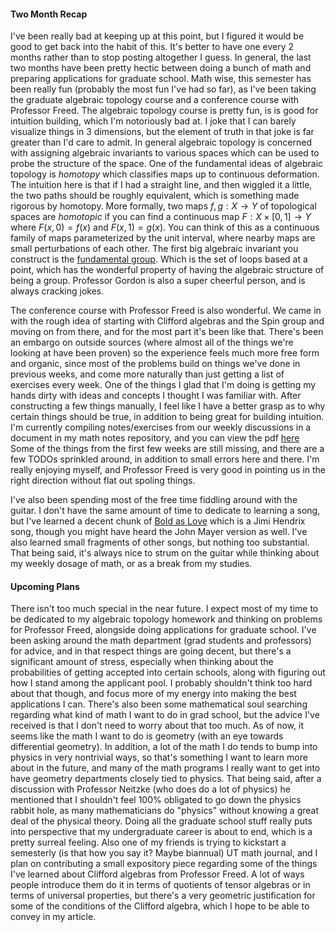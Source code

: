 #### Two Month Recap

I've been really bad at keeping up at this point, but I figured it would be
good to get back into the habit of this. It's better to have one every 2 months
rather than to stop posting altogether I guess. In general, the last two months
have been pretty hectic between doing a bunch of math and preparing applications
for graduate school. Math wise, this semester has been really fun (probably the
most fun I've had so far), as I've been taking the graduate algebraic topology
course and a conference course with Professor Freed. The algebraic topology course
is pretty fun, is is good for intuition building, which I'm notoriously bad at.
I joke that I can barely visualize things in 3 dimensions, but the element of truth
in that joke is far greater than I'd care to admit. In general algebraic topology
is concerned with assigning algebraic invariants to various spaces which can
be used to probe the structure of the space. One of the fundamental ideas of
algebraic topology is *homotopy* which classifies maps up to continuous deformation.
The intuition here is that if I had a straight line, and then wiggled it a little,
the two paths should be roughly equivalent, which is something made rigorous by homotopy.
More formally, two maps $f,g : X \to Y$ of topological spaces are *homotopic* if
you can find a continuous map $F : X \times [0,1] \to Y$ where $F(x,0) = f(x)$ and $F(x,1) = g(x)$.
You can think of this as a continuous family of maps parameterized by the unit interval,
where nearby maps are small perturbations of each other. The first big algebraic invariant
you construct is the [fundamental group](https://en.wikipedia.org/wiki/Fundamental_group).
Which is the set of loops based at a point, which has the wonderful property of having
the algebraic structure of being a group. Professor Gordon is also a super cheerful
person, and is always cracking jokes.

The conference course with Professor Freed is also wonderful. We came in with the
rough idea of starting with Clifford algebras and the Spin group and moving on
from there, and for the most part it's been like that. There's been an embargo
on outside sources (where almost all of the things we're looking at have been proven)
so the experience feels much more free form and organic, since most of the problems
build on things we've done in previous weeks, and come more naturally than just getting
a list of exercises every week. One of the things I glad that I'm doing is getting my
hands dirty with ideas and concepts I thought I was familiar with. After constructing a
few things manually, I feel like I have a better grasp as to why certain things should be true,
in addition to being great for building intuition. I'm currently compiling notes/exercises
from our weekly discussions in a document in my math notes repository, and you can view the pdf [here](https://github.com/JeffJiang42/Math-Notes/blob/master/SpinConference/SpinConference.pdf)
Some of the things from the first few weeks are still missing, and there are a few
TODOs sprinkled around, in addition to small errors here and there. I'm really enjoying myself,
and Professor Freed is very good in pointing us in the right direction without flat out
spoling things.

I've also been spending most of the free time fiddling around with the guitar. I don't
have the same amount of time to dedicate to learning a song, but I've learned a decent
chunk of [Bold as Love](https://www.youtube.com/watch?v=s2ye2WzjiYk) which is a Jimi Hendrix song,
though you might have heard the John Mayer version as well. I've also learned small fragments
of other songs, but nothing too substantial. That being said, it's always nice to strum
on the guitar while thinking about my weekly dosage of math, or as a break from my studies.

#### Upcoming Plans

There isn't too much special in the near future. I expect most of my time to be
dedicated to my algebraic topology homework and thinking on problems for Professor Freed,
alongside doing applications for graduate school. I've been asking around the math department
(grad students and professors) for advice, and in that respect things are going decent,
but there's a significant amount of stress, especially when thinking about the probabilities
of getting accepted into certain schools, along with figuring out how I stand among the
applicant pool. I probably shouldn't think too hard about that though, and focus more
of my energy into making the best applications I can. There's also been some mathematical
soul searching regarding what kind of math I want to do in grad school, but the advice I've
received is that I don't need to worry about that too much. As of now, it seems like
the math I want to do is geometry (with an eye towards differential geometry).
In addition, a lot of the math I do tends to bump into physics in very nontrivial ways,
so that's something I want to learn more about in the future, and many of the math
programs I really want to get into have geometry departments closely tied to physics.
That being said, after a discussion with Professor Neitzke (who does do a lot of physics)
he mentioned that I shouldn't feel 100% obligated to go down the physics rabbit hole,
as many mathematicians do "physics" without knowing a great deal of the physical theory.
Doing all the graduate school stuff really puts into perspective that my undergraduate
career is about to end, which is a pretty surreal feeling. Also one of my friends is
trying to kickstart a semesterly (is that how you say it? Maybe biannual) UT math journal,
and I plan on contributing a small expository piece regarding some of the things I've learned
about Clifford algebras from Professor Freed. A lot of ways people introduce them do it
in terms of quotients of tensor algebras or in terms of universal properties, but there's
a very geometric justification for some of the conditions of the Clifford algebra,
which I hope to be able to convey in my article. 
